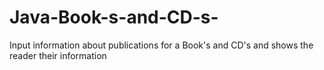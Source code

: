 # Java-Book-s-and-CD-s-
Input information about publications for a Book's and CD's and shows the reader their information
